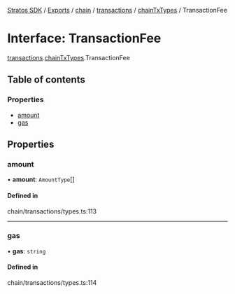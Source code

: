 [Stratos SDK](../README.md) / [Exports](../modules.md) / [chain](../modules/chain.md) / [transactions](../modules/chain.transactions.md) / [chainTxTypes](../modules/chain.transactions.chainTxTypes.md) / TransactionFee

# Interface: TransactionFee

[transactions](../modules/chain.transactions.md).[chainTxTypes](../modules/chain.transactions.chainTxTypes.md).TransactionFee

## Table of contents

### Properties

- [amount](chain.transactions.chainTxTypes.TransactionFee.md#amount)
- [gas](chain.transactions.chainTxTypes.TransactionFee.md#gas)

## Properties

### amount

• **amount**: `AmountType`[]

#### Defined in

chain/transactions/types.ts:113

___

### gas

• **gas**: `string`

#### Defined in

chain/transactions/types.ts:114

